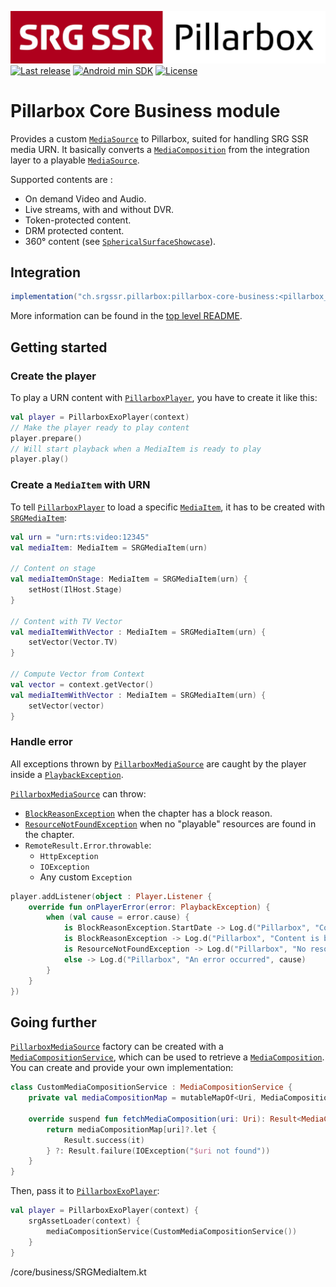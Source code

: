 [![Pillarbox logo](https://github.com/SRGSSR/pillarbox-apple/blob/main/docs/README-images/logo.jpg)](https://github.com/SRGSSR/pillarbox-android)
[![Last release](https://img.shields.io/github/v/release/SRGSSR/pillarbox-android?label=Release)](https://github.com/SRGSSR/pillarbox-android/releases)
[![Android min SDK](https://img.shields.io/badge/Android-21%2B-34A853)](https://github.com/SRGSSR/pillarbox-android)
[![License](https://img.shields.io/github/license/SRGSSR/pillarbox-android?label=License)](https://github.com/SRGSSR/pillarbox-android/blob/main/LICENSE)

# Pillarbox Core Business module

Provides a custom [`MediaSource`][media-source-documentation] to Pillarbox, suited for handling SRG SSR media URN. It basically converts a
[`MediaComposition`][media-composition-source] from the integration layer to a playable [`MediaSource`][media-source-documentation].

Supported contents are :

- On demand Video and Audio.
- Live streams, with and without DVR.
- Token-protected content.
- DRM protected content.
- 360° content (see [`SphericalSurfaceShowcase`][spherical-surface-showcase]).

## Integration

```gradle
implementation("ch.srgssr.pillarbox:pillarbox-core-business:<pillarbox_version>")
```

More information can be found in the [top level README](https://github.com/SRGSSR/pillarbox-android#readme).

## Getting started

### Create the player

To play a URN content with [`PillarboxPlayer`][pillarbox-player-source], you have to create it like this:

```kotlin
val player = PillarboxExoPlayer(context)
// Make the player ready to play content
player.prepare()
// Will start playback when a MediaItem is ready to play
player.play() 
```

### Create a `MediaItem` with URN

To tell [`PillarboxPlayer`][pillarbox-player-source] to load a specific [`MediaItem`][media-item-documentation], it has to be created with
[`SRGMediaItem`][srg-media-item-builder-source]:

```kotlin
val urn = "urn:rts:video:12345"
val mediaItem: MediaItem = SRGMediaItem(urn)

// Content on stage
val mediaItemOnStage: MediaItem = SRGMediaItem(urn) {
    setHost(IlHost.Stage)
}

// Content with TV Vector
val mediaItemWithVector : MediaItem = SRGMediaItem(urn) {
    setVector(Vector.TV)
}

// Compute Vector from Context
val vector = context.getVector()
val mediaItemWithVector : MediaItem = SRGMediaItem(urn) {
    setVector(vector)
}
```

### Handle error

All exceptions thrown by [`PillarboxMediaSource`][pillarbox-media-source-source] are caught by the player inside a
[`PlaybackException`][playback-exception-documentation].

[`PillarboxMediaSource`][pillarbox-media-source-source] can throw:

- [`BlockReasonException`][block-reason-exception-source] when the chapter has a block reason.
- [`ResourceNotFoundException`][resource-not-found-exception-source] when no "playable" resources are found in the chapter.
- `RemoteResult.Error`.`throwable`:
    - `HttpException`
    - `IOException`
    - Any custom `Exception`

```kotlin
player.addListener(object : Player.Listener {
    override fun onPlayerError(error: PlaybackException) {
        when (val cause = error.cause) {
            is BlockReasonException.StartDate -> Log.d("Pillarbox", "Content is blocked until ${cause.instant}")
            is BlockReasonException -> Log.d("Pillarbox", "Content is blocked", cause)
            is ResourceNotFoundException -> Log.d("Pillarbox", "No resources found in the chapter")
            else -> Log.d("Pillarbox", "An error occurred", cause)
        }
    }
})
```

## Going further

[`PillarboxMediaSource`][pillarbox-media-source-source] factory can be created with a [`MediaCompositionService`][media-composition-service-source],
which can be used to retrieve a [`MediaComposition`][media-composition-source]. You can create and provide your own implementation:

```kotlin
class CustomMediaCompositionService : MediaCompositionService {
    private val mediaCompositionMap = mutableMapOf<Uri, MediaComposition>()

    override suspend fun fetchMediaComposition(uri: Uri): Result<MediaComposition> {
        return mediaCompositionMap[uri]?.let {
            Result.success(it)
        } ?: Result.failure(IOException("$uri not found"))
    }
}
```

Then, pass it to [`PillarboxExoPlayer`][pillarbox-exo-player-source]:

```kotlin
val player = PillarboxExoPlayer(context) {
    srgAssetLoader(context) {
        mediaCompositionService(CustomMediaCompositionService())
    }
}
```

[block-reason-exception-source]: https://github.com/SRGSSR/pillarbox-android/tree/main/pillarbox-core-business/src/main/java/ch/srgssr/pillarbox/core/business/exception/BlockReasonException.kt
[media-composition-service-source]: https://github.com/SRGSSR/pillarbox-android/tree/main/pillarbox-core-business/src/main/java/ch/srgssr/pillarbox/core/business/integrationlayer/service/MediaCompositionService.kt
[media-composition-source]: https://github.com/SRGSSR/pillarbox-android/tree/main/pillarbox-core-business/src/main/java/ch/srgssr/pillarbox/core/business/integrationlayer/data/MediaComposition.kt
[media-item-documentation]: https://developer.android.com/reference/androidx/media3/common/MediaItem
[media-source-documentation]: https://developer.android.com/reference/androidx/media3/exoplayer/source/MediaSource
[pillarbox-exo-player-source]: https://github.com/SRGSSR/pillarbox-android/tree/main/pillarbox-core-business/src/main/java/ch/srgssr/pillarbox/core/business/PillarboxSRG.kt
[pillarbox-media-source-source]: https://github.com/SRGSSR/pillarbox-android/tree/main/pillarbox-player/src/main/java/ch/srgssr/pillarbox/player/source/PillarboxMediaSource.kt
[pillarbox-player-source]: https://github.com/SRGSSR/pillarbox-android/tree/main/pillarbox-player/src/main/java/ch/srgssr/pillarbox/player/PillarboxPlayer.kt
[playback-exception-documentation]: https://developer.android.com/reference/androidx/media3/common/PlaybackException
[resource-not-found-exception-source]: https://github.com/SRGSSR/pillarbox-android/tree/main/pillarbox-core-business/src/main/java/ch/srgssr/pillarbox/core/business/exception/ResourceNotFoundException.kt
[spherical-surface-showcase]: https://github.com/SRGSSR/pillarbox-android/tree/main/pillarbox-demo/src/main/java/ch/srgssr/pillarbox/demo/ui/showcases/misc/SphericalSurfaceShowcase.kt
[srg-media-item-builder-source]: https://github.com/SRGSSR/pillarbox-android/tree/main/pillarbox-core-business/src/main/java/ch/srgssr/pillarbox
/core/business/SRGMediaItem.kt

